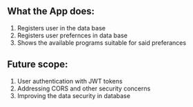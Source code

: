 ## What the App does:

1. Registers user in the data base
2. Registers user prefernces in data base
3. Shows the available programs suitable for said preferances


## Future scope:
1. User authentication with JWT tokens
2. Addressing CORS and other security concerns
3. Improving the data security in database
